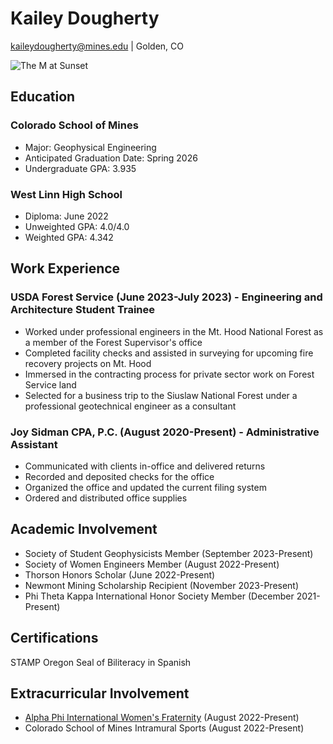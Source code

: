 # **Kailey Dougherty** 

kaileydougherty@mines.edu | Golden, CO

![The M at Sunset](/c/Users/Kailey/Pictures/golden-at-sunset.jpg)

## **Education**

### **Colorado School of Mines**
- Major: Geophysical Engineering
- Anticipated Graduation Date: Spring 2026
- Undergraduate GPA: 3.935

### **West Linn High School**
- Diploma: June 2022
- Unweighted GPA: 4.0/4.0
- Weighted GPA: 4.342

## **Work Experience**

### **USDA Forest Service (June 2023-July 2023) - Engineering and Architecture Student Trainee**
- Worked under professional engineers in the Mt. Hood National Forest as a member of the Forest Supervisor's office
- Completed facility checks and assisted in surveying for upcoming fire recovery projects on Mt. Hood
- Immersed in the contracting process for private sector work on Forest Service land
- Selected for a business trip to the Siuslaw National Forest under a professional geotechnical engineer as a consultant

### **Joy Sidman CPA, P.C. (August 2020-Present) - Administrative Assistant**
- Communicated with clients in-office and delivered returns
- Recorded and deposited checks for the office
- Organized the office and updated the current filing system
- Ordered and distributed office supplies

## **Academic Involvement** 

- Society of Student Geophysicists Member (September 2023-Present)
- Society of Women Engineers Member (August 2022-Present)
- Thorson Honors Scholar (June 2022-Present)
- Newmont Mining Scholarship Recipient (November 2023-Present)
- Phi Theta Kappa International Honor Society Member (December 2021-Present)

## **Certifications**

STAMP Oregon Seal of Biliteracy in Spanish

## **Extracurricular Involvement**

- [Alpha Phi International Women's Fraternity](https://alphaphi.org) (August 2022-Present)
- Colorado School of Mines Intramural Sports (August 2022-Present)
